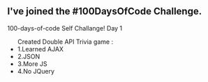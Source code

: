 <h2>I've joined the #100DaysOfCode Challenge.</h2>
100-days-of-code Self Challange!
Day 1 
<ul>Created Double API Trivia game :
<li> 1.Learned AJAX</li>
<li> 2.JSON</li>
<li> 3.More JS</li>
<li> 4.No JQuery</li>
</ul>


